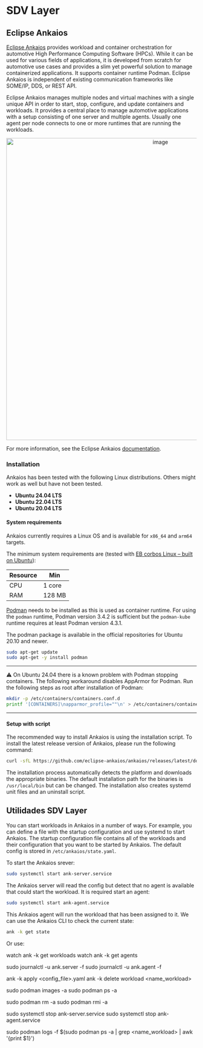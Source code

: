 # SDV Layer

## Eclipse Ankaios
[Eclipse Ankaios](https://github.com/eclipse-ankaios/ankaios/tree/main) provides workload and container orchestration for automotive High Performance Computing Software (HPCs). While it can be used for various fields of applications, it is developed from scratch for automotive use cases and provides a slim yet powerful solution to manage containerized applications. It supports container runtime Podman. Eclipse Ankaios is independent of existing communication frameworks like SOME/IP, DDS, or REST API.

Eclipse Ankaios manages multiple nodes and virtual machines with a single unique API in order to start, stop, configure, and update containers and workloads. It provides a central place to manage automotive applications with a setup consisting of one server and multiple agents. Usually one agent per node connects to one or more runtimes that are running the workloads.

<p align="center">
  <img src="https://github.com/user-attachments/assets/6a9850b8-1ff9-492b-baaf-8d9d20d1998d" alt="image" width="800"/>
</p>

For more information, see the Eclipse Ankaios [documentation](https://eclipse-ankaios.github.io/ankaios/latest/).

### Installation
Ankaios has been tested with the following Linux distributions. Others might work as well but have not been tested.
- **Ubuntu 24.04 LTS**
- **Ubuntu 22.04 LTS**
- **Ubuntu 20.04 LTS**

#### System requirements
Ankaios currently requires a Linux OS and is available for ```x86_64``` and ```arm64``` targets.

The minimum system requirements are (tested with [EB corbos Linux – built on Ubuntu](https://www.elektrobit.com/products/ecu/eb-corbos/linux-built-on-ubuntu/)):

| Resource | Min      |
|----------|----------|
| CPU      | 1 core   |
| RAM      | 128 MB   |

[Podman](https://podman.io/) needs to be installed as this is used as container runtime. For using the ```podman``` runtime, Podman version 3.4.2 is sufficient but the ```podman-kube``` runtime requires at least Podman version 4.3.1.

The podman package is available in the official repositories for Ubuntu 20.10 and newer.
```bash
sudo apt-get update
sudo apt-get -y install podman
```

---
⚠️ On Ubuntu 24.04 there is a known problem with Podman stopping containers. The following workaround disables AppArmor for Podman. Run the following steps as root after installation of Podman:
```bash
mkdir -p /etc/containers/containers.conf.d
printf '[CONTAINERS]\napparmor_profile=""\n' > /etc/containers/containers.conf.d/disable-apparmor.conf
```
---

#### Setup with script
The recommended way to install Ankaios is using the installation script. To install the latest release version of Ankaios, please run the following command:
```bash
curl -sfL https://github.com/eclipse-ankaios/ankaios/releases/latest/download/install.sh | bash -
```
The installation process automatically detects the platform and downloads the appropriate binaries. The default installation path for the binaries is ```/usr/local/bin``` but can be changed. The installation also creates systemd unit files and an uninstall script.

## Utilidades SDV Layer

You can start workloads in Ankaios in a number of ways. For example, you can define a file with the startup configuration and use systemd to start Ankaios. The startup configuration file contains all of the workloads and their configuration that you want to be started by Ankaios. The default config is stored in ```/etc/ankaios/state.yaml```.

To start the Ankaios srever:
```bash
sudo systemctl start ank-server.service
```

The Ankaios server will read the config but detect that no agent is available that could start the workload. It is required start an agent:
```bash
sudo systemctl start ank-agent.service
```

This Ankaios agent will run the workload that has been assigned to it. We can use the Ankaios CLI to check the current state:
```bash
ank -k get state
```

Or use:

watch ank -k get workloads
watch ank -k get agents

sudo journalctl -u ank.server -f
sudo journalctl -u ank.agent -f

ank -k apply <config_file>.yaml
ank -k delete workload <name_workload>

sudo podman images -a
sudo podman ps -a

sudo podman rm -a
sudo podman rmi -a

sudo systemctl stop ank-server.service
sudo systemctl stop ank-agent.service

sudo podman logs -f $(sudo podman ps -a | grep <name_workload> | awk '{print $1}')

